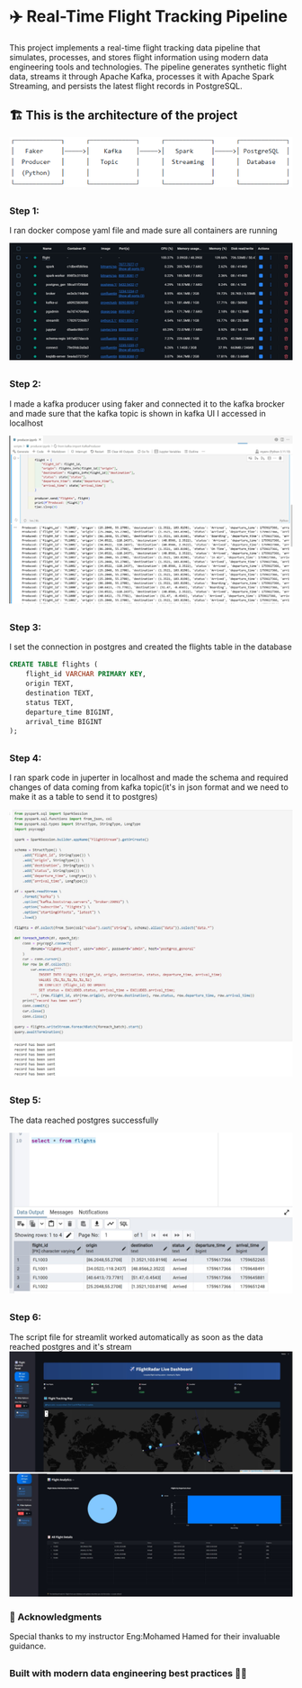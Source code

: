 # ✈️ Real-Time Flight Tracking Pipeline
This project implements a real-time flight tracking data pipeline that simulates, processes, and stores flight information using modern data engineering tools and technologies. The pipeline generates synthetic flight data, streams it through Apache Kafka, processes it with Apache Spark Streaming, and persists the latest flight records in PostgreSQL.
## 🏗️ This is the architecture of the project

![archeticture](images/rea.png)
##
### Step 1:
I ran docker compose yaml file and made sure all containers are running

![containers](images/docker-compose.jpg)
##

### Step 2:
I made a kafka producer using faker and connected it to the kafka brocker and made sure that the kafka topic is shown in kafka UI I accessed in localhost

![producer](images/producer.jpg)
##

### Step 3:
I set the connection in postgres and created the flights table in the database
```sql
CREATE TABLE flights (
    flight_id VARCHAR PRIMARY KEY,
    origin TEXT,
    destination TEXT,
    status TEXT,
    departure_time BIGINT,
    arrival_time BIGINT
);
```

##

### Step 4:
I ran spark code in juperter in localhost and made the schema and required changes of data coming from kafka topic(it's in json format and we need to make it as a table to send it to postgres)

![spark](images/spark.jpg)
##

### Step 5:
The data reached postgres successfully

![postgres](images/postgres.jpg)
##

### Step 6: 
The script file for streamlit worked automatically as soon as the data reached postgres and it's stream 
![streamlit](images/streamlit.jpg)
![streamlit](images/streamlit2.jpg)

### 🙏 Acknowledgments
Special thanks to my instructor Eng:Mohamed Hamed for their invaluable guidance.
##

### Built with modern data engineering best practices 🚀✨





